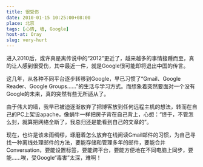 ```yaml
---
title: 很受伤
date: 2010-01-15 10:25:00+08:00
place: 北京
tags: [心情, 墙, Google]
host-at: Oray
slug: very-hurt
---
```

进入2010后，或许真是离传说中的“2012”更近了，越来越多的事情接踵而至，真的让人感到很受伤，其中最近一件，就是Google很可能即将退出中国的传言。

这几年，从各种不同平台逐步转移到Google，早已习惯了“Gmail、Google Reader、Google Groups……”的生活与学习方式。而想象着突然要面对一个没有Google的未来，真的突然有些无所适从了。

由于伟大的墙，我早已被迫逐渐放弃了把博客放到任何远程主机的想法，转而在自己的PC上架设apache，像蜗牛一样把房子背在自己背上，心想：“终于，不管怎么封，就算把网络全断了，我总归还是能看到自己的文章的”。

现在，也许是该未雨绸缪，琢磨着怎么放弃在线阅读Gmail邮件的习惯，为自己寻找一种离线处理邮件的方法，要能存储和管理多年的邮件，要能合并Conversation，要能设置标签，要能跨平台，要能方便地在不同电脑上同步，要能……唉，受Google“毒害”太深，难啊！
